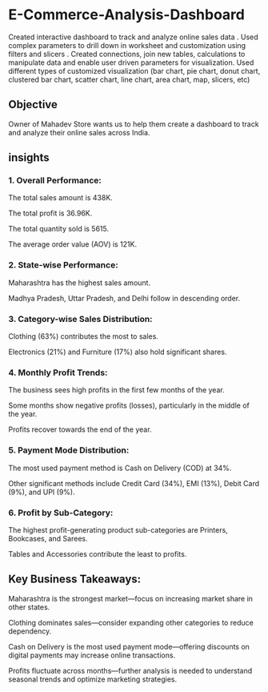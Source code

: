 # E-Commerce-Analysis-Dashboard
Created interactive dashboard to track and analyze online sales data .
Used complex parameters to drill down in worksheet and customization using filters and slicers .
Created connections, join new tables, calculations to manipulate data and enable user driven parameters for visualization.
Used different types of customized visualization (bar chart, pie chart, donut chart, clustered bar chart, scatter chart, line chart, area chart, map, slicers, etc) 
## Objective 
Owner of Mahadev Store wants us to help them create a dashboard to track and analyze their online sales across India.

## insights 

### 1. Overall Performance:

The total sales amount is 438K.

The total profit is 36.96K.

The total quantity sold is 5615.

The average order value (AOV) is 121K.



### 2. State-wise Performance:

Maharashtra has the highest sales amount.

Madhya Pradesh, Uttar Pradesh, and Delhi follow in descending order.



### 3. Category-wise Sales Distribution:

Clothing (63%) contributes the most to sales.

Electronics (21%) and Furniture (17%) also hold significant shares.



### 4. Monthly Profit Trends:

The business sees high profits in the first few months of the year.

Some months show negative profits (losses), particularly in the middle of the year.

Profits recover towards the end of the year.



### 5. Payment Mode Distribution:

The most used payment method is Cash on Delivery (COD) at 34%.

Other significant methods include Credit Card (34%), EMI (13%), Debit Card (9%), and UPI (9%).



### 6. Profit by Sub-Category:

The highest profit-generating product sub-categories are Printers, Bookcases, and Sarees.

Tables and Accessories contribute the least to profits.




## Key Business Takeaways:

Maharashtra is the strongest market—focus on increasing market share in other states.

Clothing dominates sales—consider expanding other categories to reduce dependency.

Cash on Delivery is the most used payment mode—offering discounts on digital payments may increase online transactions.

Profits fluctuate across months—further analysis is needed to understand seasonal trends and optimize marketing strategies.


